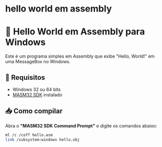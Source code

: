 # hello world em assembly 

# 💬 Hello World em Assembly para Windows

Este é um programa simples em Assembly que exibe "Hello, World!" em uma MessageBox no Windows.

## 🧰 Requisitos

- Windows 32 ou 64 bits
- [MASM32 SDK](https://www.masm32.com/) instalado
  
## 📥 Como compilar
Abra o **"MASM32 SDK Command Prompt"** e digite os comandos abaixo:
```bash
ml /c /coff hello.asm
link /subsystem:windows hello.obj

